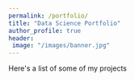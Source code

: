 ```yaml
---
permalink: /portfolio/
title: "Data Science Portfolio"
author_profile: true
header: 
 image: "/images/banner.jpg"
---
```


Here's a list of some of my projects